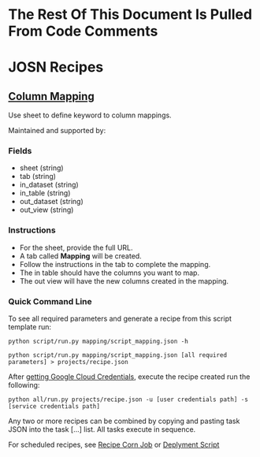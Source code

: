 # The Rest Of This Document Is Pulled From Code Comments


# JOSN Recipes

## [Column Mapping](mapping/script_mapping.json)

Use sheet to define keyword to column mappings.

Maintained and supported by: 

### Fields

- sheet (string) 
- tab (string) 
- in_dataset (string) 
- in_table (string) 
- out_dataset (string) 
- out_view (string)

### Instructions

- For the sheet, provide the full URL.
- A tab called <strong>Mapping</strong> will be created.
- Follow the instructions in the tab to complete the mapping.
- The in table should have the columns you want to map.
- The out view will have the new columns created in the mapping.

### Quick Command Line

To see all required parameters and generate a recipe from this script template run:

`python script/run.py mapping/script_mapping.json -h`

`python script/run.py mapping/script_mapping.json [all required parameters] > projects/recipe.json`

After [getting Google Cloud Credentials](/auth/README.md), execute the recipe created run the following:

`python all/run.py projects/recipe.json -u [user credentials path] -s [service credentials path]`

Any two or more recipes can be combined by copying and pasting task JSON into the task [...] list.  All tasks execute in sequence.

For scheduled recipes, see [Recipe Corn Job](/cron/README.md) or [Deplyment Script](/deploy/README.md)

